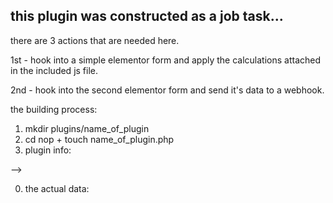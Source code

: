 ## this plugin was constructed as a job task...

there are 3 actions that are needed here.

1st - hook into a simple elementor form and apply the calculations attached in the included js file.

2nd - hook into the second elementor form and send it's data to a webhook.


the building process:
1. mkdir plugins/name_of_plugin
2. cd nop + touch name_of_plugin.php
3. plugin info: 
<?php
/**
 * Plugin Name: john mogi elementor form
 * Plugin URI: https://www.johnmogi.com
 * Description: a simple plugin to hook into elementor forms, send data via a webhook and do some demo calculations.
 * Version: 1.0
 * Author: John Mogi
 * Author URI: https://www.johnmogi.com
 */

<!-- ?> -->

 0.  the actual data:
